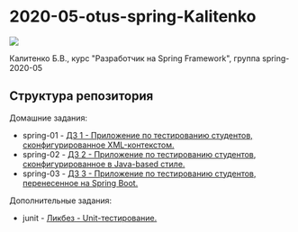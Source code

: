 # 2020-05-otus-spring-Kalitenko
![](https://b.radikal.ru/b11/1903/d5/9238e8d31f3b.jpg)

Калитенко Б.В., курс "Разработчик на Spring Framework", группа spring-2020-05

## Структура репозитория
Домашние задания:
- spring-01 - [ДЗ 1 - Приложение по тестированию студентов, сконфигурированное XML-контекстом.](./spring-01)
- spring-02 - [ДЗ 2 - Приложение по тестированию студентов, сконфигурированное в Java-based стиле.](./spring-02)
- spring-03 - [ДЗ 3 - Приложение по тестированию студентов, перенесенное на Spring Boot.](./spring-03)

Дополнительные задания:
- junit - [Ликбез - Unit-тестирование.](./junit)
